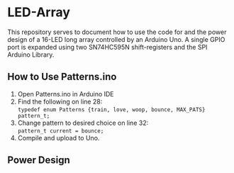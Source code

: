 # LED-Array
This repository serves to document how to use the code for and the power design of a 16-LED long array controlled by an Arduino Uno. A single GPIO port is expanded using two SN74HC595N shift-registers and the SPI Arduino Library. 

## How to Use Patterns.ino
1. Open Patterns.ino in Arduino IDE
2. Find the following on line 28:
  <br> `typedef enum Patterns {train, love, woop, bounce, MAX_PATS} pattern_t;`
3. Change pattern to desired choice on line 32:
  <br> `pattern_t current = bounce;`
4. Compile and upload to Uno.

## Power Design
